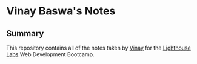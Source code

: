 # Vinay Baswa's Notes

## Summary 

This repository contains all of the notes taken by [Vinay](https://github.com/vinaybaswa) for the [Lighthouse Labs](https://www.lighthouselabs.ca/) Web Development Bootcamp.